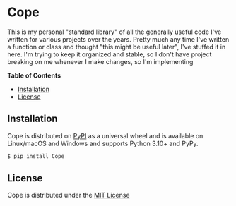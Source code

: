 # Cope

This is my personal "standard library" of all the generally useful code I've written for various projects over the years. Pretty much any time I've written a function or class and thought "this might be useful later", I've stuffed it in here. I'm trying to keep it organized and stable, so I don't have project breaking on me whenever I make changes, so I'm implementing

**Table of Contents**

* [Installation](#installation)
* [License](#license)

## Installation

Cope is distributed on [PyPI](https://pypi.org) as a universal
wheel and is available on Linux/macOS and Windows and supports
Python 3.10+ and PyPy.

```bash
$ pip install Cope
```

## License

Cope is distributed under the [MIT License](https://choosealicense.com/licenses/mit)
